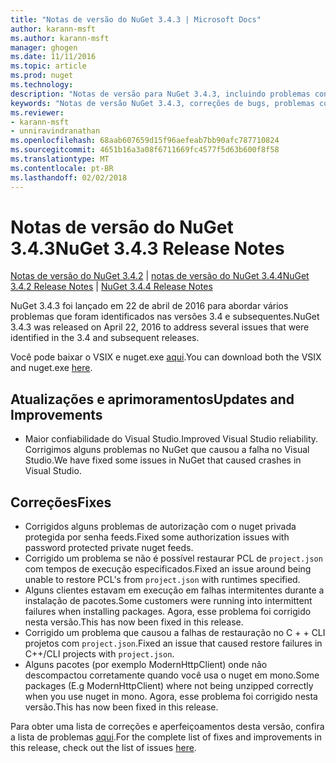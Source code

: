 ```yaml
---
title: "Notas de versão do NuGet 3.4.3 | Microsoft Docs"
author: karann-msft
ms.author: karann-msft
manager: ghogen
ms.date: 11/11/2016
ms.topic: article
ms.prod: nuget
ms.technology: 
description: "Notas de versão para NuGet 3.4.3, incluindo problemas conhecidos, correções de bug, recursos adicionados e DCRs."
keywords: "Notas de versão NuGet 3.4.3, correções de bugs, problemas conhecidos, adicionaram recursos, DCRs"
ms.reviewer:
- karann-msft
- unniravindranathan
ms.openlocfilehash: 68aab607659d15f96aefeab7bb90afc787710824
ms.sourcegitcommit: 4651b16a3a08f6711669fc4577f5d63b600f8f58
ms.translationtype: MT
ms.contentlocale: pt-BR
ms.lasthandoff: 02/02/2018
---
```

# <a name="nuget-343-release-notes"></a><span data-ttu-id="66fe8-104">Notas de versão do NuGet 3.4.3</span><span class="sxs-lookup"><span data-stu-id="66fe8-104">NuGet 3.4.3 Release Notes</span></span>

<span data-ttu-id="66fe8-105">[Notas de versão do NuGet 3.4.2](../release-notes/nuget-3.4.2.md) | [notas de versão do NuGet 3.4.4](../release-notes/nuget-3.4.4.md)</span><span class="sxs-lookup"><span data-stu-id="66fe8-105">[NuGet 3.4.2 Release Notes](../release-notes/nuget-3.4.2.md) | [NuGet 3.4.4 Release Notes](../release-notes/nuget-3.4.4.md)</span></span>

<span data-ttu-id="66fe8-106">NuGet 3.4.3 foi lançado em 22 de abril de 2016 para abordar vários problemas que foram identificados nas versões 3.4 e subsequentes.</span><span class="sxs-lookup"><span data-stu-id="66fe8-106">NuGet 3.4.3 was released on April 22, 2016 to address several issues that were identified in the 3.4 and subsequent releases.</span></span>

<span data-ttu-id="66fe8-107">Você pode baixar o VSIX e nuget.exe [aqui](https://dist.nuget.org/index.html).</span><span class="sxs-lookup"><span data-stu-id="66fe8-107">You can download both the VSIX and nuget.exe [here](https://dist.nuget.org/index.html).</span></span>

## <a name="updates-and-improvements"></a><span data-ttu-id="66fe8-108">Atualizações e aprimoramentos</span><span class="sxs-lookup"><span data-stu-id="66fe8-108">Updates and Improvements</span></span>

* <span data-ttu-id="66fe8-109">Maior confiabilidade do Visual Studio.</span><span class="sxs-lookup"><span data-stu-id="66fe8-109">Improved Visual Studio reliability.</span></span> <span data-ttu-id="66fe8-110">Corrigimos alguns problemas no NuGet que causou a falha no Visual Studio.</span><span class="sxs-lookup"><span data-stu-id="66fe8-110">We have fixed some issues in NuGet that caused crashes in Visual Studio.</span></span>

## <a name="fixes"></a><span data-ttu-id="66fe8-111">Correções</span><span class="sxs-lookup"><span data-stu-id="66fe8-111">Fixes</span></span>

* <span data-ttu-id="66fe8-112">Corrigidos alguns problemas de autorização com o nuget privada protegida por senha feeds.</span><span class="sxs-lookup"><span data-stu-id="66fe8-112">Fixed some authorization issues with password protected private nuget feeds.</span></span>
* <span data-ttu-id="66fe8-113">Corrigido um problema se não é possível restaurar PCL de `project.json` com tempos de execução especificados.</span><span class="sxs-lookup"><span data-stu-id="66fe8-113">Fixed an issue around being unable to restore PCL's from `project.json` with runtimes specified.</span></span>
* <span data-ttu-id="66fe8-114">Alguns clientes estavam em execução em falhas intermitentes durante a instalação de pacotes.</span><span class="sxs-lookup"><span data-stu-id="66fe8-114">Some customers were running into intermittent failures when installing packages.</span></span> <span data-ttu-id="66fe8-115">Agora, esse problema foi corrigido nesta versão.</span><span class="sxs-lookup"><span data-stu-id="66fe8-115">This has now been fixed in this release.</span></span>
* <span data-ttu-id="66fe8-116">Corrigido um problema que causou a falhas de restauração no C + + CLI projetos com `project.json`.</span><span class="sxs-lookup"><span data-stu-id="66fe8-116">Fixed an issue that caused restore failures in C++/CLI projects with `project.json`.</span></span>
* <span data-ttu-id="66fe8-117">Alguns pacotes (por exemplo ModernHttpClient) onde não descompactou corretamente quando você usa o nuget em mono.</span><span class="sxs-lookup"><span data-stu-id="66fe8-117">Some packages (E.g ModernHttpClient) where not being unzipped correctly when you use nuget in mono.</span></span> <span data-ttu-id="66fe8-118">Agora, esse problema foi corrigido nesta versão.</span><span class="sxs-lookup"><span data-stu-id="66fe8-118">This has now been fixed in this release.</span></span>

<span data-ttu-id="66fe8-119">Para obter uma lista de correções e aperfeiçoamentos desta versão, confira a lista de problemas [aqui](https://github.com/NuGet/Home/issues?q=is%3Aissue+milestone%3A3.4.3+is%3Aclosed).</span><span class="sxs-lookup"><span data-stu-id="66fe8-119">For the complete list of fixes and improvements in this release, check out the list of issues [here](https://github.com/NuGet/Home/issues?q=is%3Aissue+milestone%3A3.4.3+is%3Aclosed).</span></span>